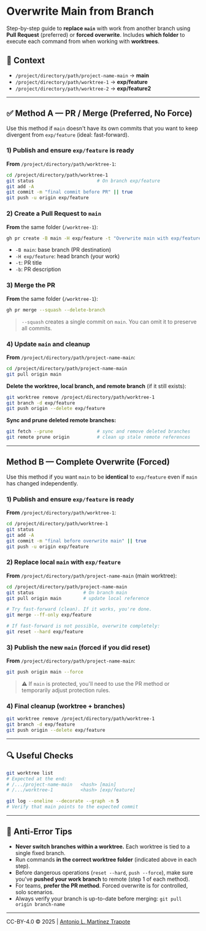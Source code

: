 # Overwrite Main from Branch

Step-by-step guide to **replace `main`** with work from another branch using **Pull Request** (preferred) or **forced overwrite**. Includes **which folder** to execute each command from when working with **worktrees**.

## 📁 Context
- `/project/directory/path/project-name-main` → **main**
- `/project/directory/path/worktree-1` → **exp/feature**
- `/project/directory/path/worktree-2` → **exp/feature2**

---

## ✅ Method A — PR / Merge (Preferred, No Force)
Use this method if `main` doesn't have its own commits that you want to keep divergent from `exp/feature` (ideal: fast-forward).

### 1) Publish and ensure `exp/feature` is ready
**From** `/project/directory/path/worktree-1`:
```bash
cd /project/directory/path/worktree-1
git status                       # On branch exp/feature
git add -A
git commit -m "final commit before PR" || true
git push -u origin exp/feature
```

### 2) Create a Pull Request to `main`
**From** the same folder (`/worktree-1`):
```bash
gh pr create -B main -H exp/feature -t "Overwrite main with exp/feature" -b "Promote feature work to main"
```
- `-B main`: base branch (PR destination)
- `-H exp/feature`: head branch (your work)
- `-t`: PR title
- `-b`: PR description

### 3) Merge the PR
**From** the same folder (`/worktree-1`):
```bash
gh pr merge --squash --delete-branch
```
> `--squash` creates a single commit on `main`. You can omit it to preserve all commits.

### 4) Update `main` and cleanup
**From** `/project/directory/path/project-name-main`:
```bash
cd /project/directory/path/project-name-main
git pull origin main
```

**Delete the worktree, local branch, and remote branch** (if it still exists):
```bash
git worktree remove /project/directory/path/worktree-1
git branch -d exp/feature
git push origin --delete exp/feature
```

**Sync and prune deleted remote branches:**
```bash
git fetch --prune                # sync and remove deleted branches
git remote prune origin          # clean up stale remote references
```

---

## Method B — Complete Overwrite (Forced)
Use this method if you want `main` to be **identical** to `exp/feature` even if `main` has changed independently.

### 1) Publish and ensure `exp/feature` is ready
**From** `/project/directory/path/worktree-1`:
```bash
cd /project/directory/path/worktree-1
git status
git add -A
git commit -m "final before overwrite main" || true
git push -u origin exp/feature
```

### 2) Replace local `main` with `exp/feature`
**From** `/project/directory/path/project-name-main` (main worktree):
```bash
cd /project/directory/path/project-name-main
git status                  # On branch main
git pull origin main        # update local reference

# Try fast-forward (clean). If it works, you're done.
git merge --ff-only exp/feature

# If fast-forward is not possible, overwrite completely:
git reset --hard exp/feature
```

### 3) Publish the new `main` (forced if you did reset)
**From** `/project/directory/path/project-name-main`:
```bash
git push origin main --force
```
> ⚠️ If `main` is protected, you'll need to use the PR method or temporarily adjust protection rules.

### 4) Final cleanup (worktree + branches)
```bash
git worktree remove /project/directory/path/worktree-1
git branch -d exp/feature
git push origin --delete exp/feature
```

---

## 🔍 Useful Checks
```bash
git worktree list
# Expected at the end:
# /.../project-name-main   <hash> [main]
# /.../worktree-1          <hash> [exp/feature]

git log --oneline --decorate --graph -n 5
# Verify that main points to the expected commit
```

---

## 🧠 Anti-Error Tips
- **Never switch branches within a worktree.** Each worktree is tied to a single fixed branch.
- Run commands **in the correct worktree folder** (indicated above in each step).
- Before dangerous operations (`reset --hard`, `push --force`), make sure you've **pushed your work branch** to remote (step 1 of each method).
- For teams, **prefer the PR method**. Forced overwrite is for controlled, solo scenarios.
- Always verify your branch is up-to-date before merging: `git pull origin branch-name`

---

CC-BY-4.0 &copy; 2025 | [Antonio L. Martínez Trapote](https://github.com/antoniotrapote) 
